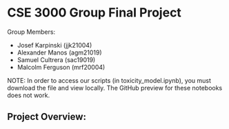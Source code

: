 # CSE 3000 Group Final Project

Group Members:

- Josef Karpinski (jjk21004)
- Alexander Manos (agm21019)
- Samuel Cultrera (sac19019)
- Malcolm Ferguson (mrf20004)

NOTE: In order to access our scripts (in toxicity_model.ipynb), you must download the file and view locally. The GitHub preview for these notebooks does not work.

## Project Overview:
